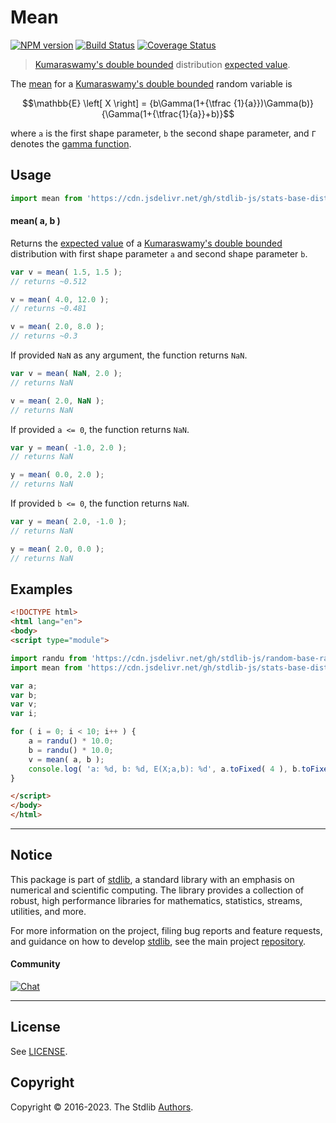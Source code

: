 <!--

@license Apache-2.0

Copyright (c) 2018 The Stdlib Authors.

Licensed under the Apache License, Version 2.0 (the "License");
you may not use this file except in compliance with the License.
You may obtain a copy of the License at

   http://www.apache.org/licenses/LICENSE-2.0

Unless required by applicable law or agreed to in writing, software
distributed under the License is distributed on an "AS IS" BASIS,
WITHOUT WARRANTIES OR CONDITIONS OF ANY KIND, either express or implied.
See the License for the specific language governing permissions and
limitations under the License.

-->

# Mean

[![NPM version][npm-image]][npm-url] [![Build Status][test-image]][test-url] [![Coverage Status][coverage-image]][coverage-url] <!-- [![dependencies][dependencies-image]][dependencies-url] -->

> [Kumaraswamy's double bounded][kumaraswamy-distribution] distribution [expected value][mean].

<!-- Section to include introductory text. Make sure to keep an empty line after the intro `section` element and another before the `/section` close. -->

<section class="intro">

The [mean][mean] for a [Kumaraswamy's double bounded][kumaraswamy-distribution] random variable is

<!-- <equation class="equation" label="eq:kumaraswamy_mean" align="center" raw="\mathbb{E} \left[ X \right] = {b\Gamma(1+{\tfrac {1}{a}})\Gamma(b)}{\Gamma(1+{\tfrac{1}{a}}+b)}" alt="Mean for a Kumaraswamy's double bounded distribution."> -->

```math
\mathbb{E} \left[ X \right] = {b\Gamma(1+{\tfrac {1}{a}})\Gamma(b)}{\Gamma(1+{\tfrac{1}{a}}+b)}
```

<!-- <div class="equation" align="center" data-raw-text="\mathbb{E} \left[ X \right] = {b\Gamma(1+{\tfrac {1}{a}})\Gamma(b)}{\Gamma(1+{\tfrac{1}{a}}+b)}" data-equation="eq:kumaraswamy_mean">
    <img src="https://cdn.jsdelivr.net/gh/stdlib-js/stdlib@51534079fef45e990850102147e8945fb023d1d0/lib/node_modules/@stdlib/stats/base/dists/kumaraswamy/mean/docs/img/equation_kumaraswamy_mean.svg" alt="Mean for a Kumaraswamy's double bounded distribution.">
    <br>
</div> -->

<!-- </equation> -->

where `a` is the first shape parameter, `b` the second shape parameter, and `Γ` denotes the [gamma function][gamma-function].

</section>

<!-- /.intro -->

<!-- Package usage documentation. -->



<section class="usage">

## Usage

```javascript
import mean from 'https://cdn.jsdelivr.net/gh/stdlib-js/stats-base-dists-kumaraswamy-mean@esm/index.mjs';
```

#### mean( a, b )

Returns the [expected value][mean] of a [Kumaraswamy's double bounded][kumaraswamy-distribution] distribution with first shape parameter `a` and second shape parameter `b`.

```javascript
var v = mean( 1.5, 1.5 );
// returns ~0.512

v = mean( 4.0, 12.0 );
// returns ~0.481

v = mean( 2.0, 8.0 );
// returns ~0.3
```

If provided `NaN` as any argument, the function returns `NaN`.

```javascript
var v = mean( NaN, 2.0 );
// returns NaN

v = mean( 2.0, NaN );
// returns NaN
```

If provided `a <= 0`, the function returns `NaN`.

```javascript
var y = mean( -1.0, 2.0 );
// returns NaN

y = mean( 0.0, 2.0 );
// returns NaN
```

If provided `b <= 0`, the function returns `NaN`.

```javascript
var y = mean( 2.0, -1.0 );
// returns NaN

y = mean( 2.0, 0.0 );
// returns NaN
```

</section>

<!-- /.usage -->

<!-- Package usage notes. Make sure to keep an empty line after the `section` element and another before the `/section` close. -->

<section class="notes">

</section>

<!-- /.notes -->

<!-- Package usage examples. -->

<section class="examples">

## Examples

<!-- eslint no-undef: "error" -->

```html
<!DOCTYPE html>
<html lang="en">
<body>
<script type="module">

import randu from 'https://cdn.jsdelivr.net/gh/stdlib-js/random-base-randu@esm/index.mjs';
import mean from 'https://cdn.jsdelivr.net/gh/stdlib-js/stats-base-dists-kumaraswamy-mean@esm/index.mjs';

var a;
var b;
var v;
var i;

for ( i = 0; i < 10; i++ ) {
    a = randu() * 10.0;
    b = randu() * 10.0;
    v = mean( a, b );
    console.log( 'a: %d, b: %d, E(X;a,b): %d', a.toFixed( 4 ), b.toFixed( 4 ), v.toFixed( 4 ) );
}

</script>
</body>
</html>
```

</section>

<!-- /.examples -->

<!-- Section to include cited references. If references are included, add a horizontal rule *before* the section. Make sure to keep an empty line after the `section` element and another before the `/section` close. -->

<section class="references">

</section>

<!-- /.references -->

<!-- Section for related `stdlib` packages. Do not manually edit this section, as it is automatically populated. -->

<section class="related">

</section>

<!-- /.related -->

<!-- Section for all links. Make sure to keep an empty line after the `section` element and another before the `/section` close. -->


<section class="main-repo" >

* * *

## Notice

This package is part of [stdlib][stdlib], a standard library with an emphasis on numerical and scientific computing. The library provides a collection of robust, high performance libraries for mathematics, statistics, streams, utilities, and more.

For more information on the project, filing bug reports and feature requests, and guidance on how to develop [stdlib][stdlib], see the main project [repository][stdlib].

#### Community

[![Chat][chat-image]][chat-url]

---

## License

See [LICENSE][stdlib-license].


## Copyright

Copyright &copy; 2016-2023. The Stdlib [Authors][stdlib-authors].

</section>

<!-- /.stdlib -->

<!-- Section for all links. Make sure to keep an empty line after the `section` element and another before the `/section` close. -->

<section class="links">

[npm-image]: http://img.shields.io/npm/v/@stdlib/stats-base-dists-kumaraswamy-mean.svg
[npm-url]: https://npmjs.org/package/@stdlib/stats-base-dists-kumaraswamy-mean

[test-image]: https://github.com/stdlib-js/stats-base-dists-kumaraswamy-mean/actions/workflows/test.yml/badge.svg?branch=main
[test-url]: https://github.com/stdlib-js/stats-base-dists-kumaraswamy-mean/actions/workflows/test.yml?query=branch:main

[coverage-image]: https://img.shields.io/codecov/c/github/stdlib-js/stats-base-dists-kumaraswamy-mean/main.svg
[coverage-url]: https://codecov.io/github/stdlib-js/stats-base-dists-kumaraswamy-mean?branch=main

<!--

[dependencies-image]: https://img.shields.io/david/stdlib-js/stats-base-dists-kumaraswamy-mean.svg
[dependencies-url]: https://david-dm.org/stdlib-js/stats-base-dists-kumaraswamy-mean/main

-->

[chat-image]: https://img.shields.io/gitter/room/stdlib-js/stdlib.svg
[chat-url]: https://app.gitter.im/#/room/#stdlib-js_stdlib:gitter.im

[stdlib]: https://github.com/stdlib-js/stdlib

[stdlib-authors]: https://github.com/stdlib-js/stdlib/graphs/contributors

[umd]: https://github.com/umdjs/umd
[es-module]: https://developer.mozilla.org/en-US/docs/Web/JavaScript/Guide/Modules

[deno-url]: https://github.com/stdlib-js/stats-base-dists-kumaraswamy-mean/tree/deno
[umd-url]: https://github.com/stdlib-js/stats-base-dists-kumaraswamy-mean/tree/umd
[esm-url]: https://github.com/stdlib-js/stats-base-dists-kumaraswamy-mean/tree/esm
[branches-url]: https://github.com/stdlib-js/stats-base-dists-kumaraswamy-mean/blob/main/branches.md

[stdlib-license]: https://raw.githubusercontent.com/stdlib-js/stats-base-dists-kumaraswamy-mean/main/LICENSE

[gamma-function]: https://en.wikipedia.org/wiki/Gamma_function

[kumaraswamy-distribution]: https://en.wikipedia.org/wiki/Kumaraswamy_distribution

[mean]: https://en.wikipedia.org/wiki/Mean

</section>

<!-- /.links -->
